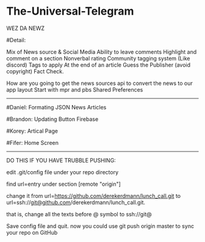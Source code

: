 # The-Universal-Telegram
WEZ DA NEWZ 

#Detail:

Mix of News source & Social Media
Ability to leave comments Highlight and comment on a section
Nonverbal rating Community tagging system (Like discord) 
Tags to apply 
At the end of an article Guess the Publisher (avoid copyright)
Fact Check.

How are you going to get the news sources api to convert the news to our app layout
Start with mpr and pbs
Shared Preferences

------------------------------------------------------------------------------------

#Daniel: Formating JSON News Articles

#Brandon: Updating Button Firebase

#Korey: Artical Page

#Fifer: Home Screen 

---------------------------------------------------------------------
DO THIS IF YOU HAVE TRUBBLE PUSHING:

edit .git/config file under your repo directory

find url=entry under section [remote "origin"]

change it from url=https://github.com/derekerdmann/lunch_call.git to url=ssh://git@github.com/derekerdmann/lunch_call.git. 

that is, change all the texts before @ symbol to ssh://git@

Save config file and quit. now you could use git push origin master to sync your repo on GitHub
